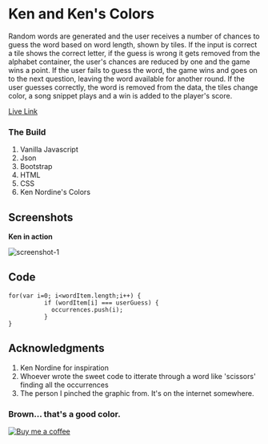 # Ken and Ken's Colors

Random words are generated and the user receives a number of chances to guess the word based on word length, shown by tiles. If the input is correct a tile shows the correct letter, if the guess is wrong it gets removed from the alphabet container, the user's chances are reduced by one and the game wins a point. If the user fails to guess the word, the game wins and goes on to the next question, leaving the word available for another round. If the user guesses correctly, the word is removed from the data, the tiles change color, a song snippet plays and a win is added to the player's score.

[Live Link](https://becoskie.github.io/Portfolio/word_guess_game/index.html)


### The Build


1. Vanilla Javascript
2. Json
3. Bootstrap
4. HTML
5. CSS
6. Ken Nordine's Colors


## Screenshots

**Ken in action**

![screenshot-1](assets/images/ken_screen.png)

## Code
```
for(var i=0; i<wordItem.length;i++) {
          if (wordItem[i] === userGuess) { 
            occurrences.push(i);
          }
}
```

## Acknowledgments
1. Ken Nordine for inspiration
2. Whoever wrote the sweet code to itterate through a word like 'scissors' finding all the occurrences
3. The person I pinched the graphic from. It's on the internet somewhere.

### Brown... that's a good color. 
<a class="bmc-button" target="_blank" href="https://www.buymeacoffee.com/mwFGJN9bZ"><img src="https://www.buymeacoffee.com/assets/img/custom_images/orange_img.png" alt="Buy me a coffee"></a>
